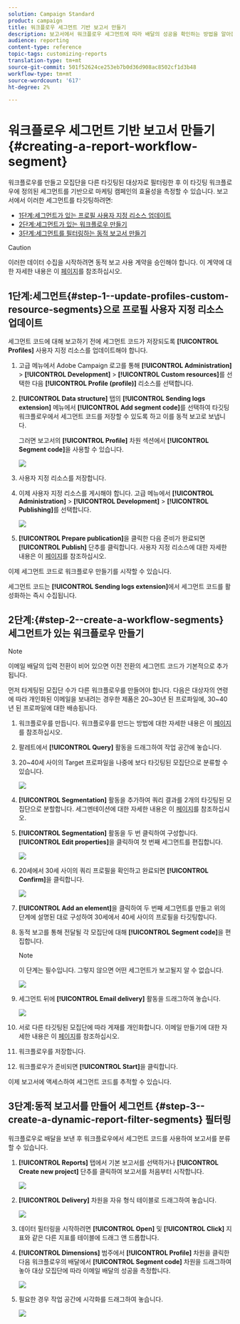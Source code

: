 ```yaml
---
solution: Campaign Standard
product: campaign
title: 워크플로우 세그먼트 기반 보고서 만들기
description: 보고서에서 워크플로우 세그먼트에 따라 배달의 성공을 확인하는 방법을 알아봅니다.
audience: reporting
content-type: reference
topic-tags: customizing-reports
translation-type: tm+mt
source-git-commit: 501f52624ce253eb7b0d36d908ac8502cf1d3b48
workflow-type: tm+mt
source-wordcount: '617'
ht-degree: 2%

---
```



# 워크플로우 세그먼트 기반 보고서 만들기{#creating-a-report-workflow-segment}

워크플로우를 만들고 모집단을 다른 타깃팅된 대상자로 필터링한 후 이 타깃팅 워크플로우에 정의된 세그먼트를 기반으로 마케팅 캠페인의 효율성을 측정할 수 있습니다.
보고서에서 이러한 세그먼트를 타깃팅하려면:

* [1단계:세그먼트가 있는 프로필 사용자 지정 리소스 업데이트](#step-1--update-profiles-custom-resource-segments)
* [2단계:세그먼트가 있는 워크플로우 만들기](#step-2--create-a-workflow-segments)
* [3단계:세그먼트를 필터링하는 동적 보고서 만들기](#step-3--create-a-dynamic-report-filter-segments)

>[!CAUTION]
>이러한 데이터 수집을 시작하려면 동적 보고 사용 계약을 승인해야 합니다.
>이 계약에 대한 자세한 내용은 이 [페이지](../../reporting/using/about-dynamic-reports.md#dynamic-reporting-usage-agreement)를 참조하십시오.

## 1단계:세그먼트{#step-1--update-profiles-custom-resource-segments}으로 프로필 사용자 지정 리소스 업데이트

세그먼트 코드에 대해 보고하기 전에 세그먼트 코드가 저장되도록 **[!UICONTROL Profiles]** 사용자 지정 리소스를 업데이트해야 합니다.

1. 고급 메뉴에서 Adobe Campaign 로고를 통해 **[!UICONTROL Administration]** > **[!UICONTROL Development]** > **[!UICONTROL Custom resources]**&#x200B;를 선택한 다음 **[!UICONTROL Profile (profile)]** 리소스를 선택합니다.
1. **[!UICONTROL Data structure]** 탭의 **[!UICONTROL Sending logs extension]** 메뉴에서 **[!UICONTROL Add segment code]**&#x200B;를 선택하여 타깃팅 워크플로우에서 세그먼트 코드를 저장할 수 있도록 하고 이를 동적 보고로 보냅니다.

   그러면 보고서의 **[!UICONTROL Profile]** 차원 섹션에서 **[!UICONTROL Segment code]**&#x200B;을 사용할 수 있습니다.

   ![](assets/report_segment_4.png)

1. 사용자 지정 리소스를 저장합니다.

1. 이제 사용자 지정 리소스를 게시해야 합니다.
고급 메뉴에서 **[!UICONTROL Administration]** > **[!UICONTROL Development]** > **[!UICONTROL Publishing]**&#x200B;를 선택합니다.

   ![](assets/custom_profile_7.png)

1. **[!UICONTROL Prepare publication]**&#x200B;을 클릭한 다음 준비가 완료되면 **[!UICONTROL Publish]** 단추를 클릭합니다. 사용자 지정 리소스에 대한 자세한 내용은 이 [페이지](../../developing/using/updating-the-database-structure.md)를 참조하십시오.

이제 세그먼트 코드로 워크플로우 만들기를 시작할 수 있습니다.

세그먼트 코드는 **[!UICONTROL Sending logs extension]**&#x200B;에서 세그먼트 코드를 활성화하는 즉시 수집됩니다.

## 2단계:{#step-2--create-a-workflow-segments} 세그먼트가 있는 워크플로우 만들기

>[!NOTE]
>이메일 배달의 입력 전환이 비어 있으면 이전 전환의 세그먼트 코드가 기본적으로 추가됩니다.

먼저 타게팅된 모집단 수가 다른 워크플로우를 만들어야 합니다. 다음은 대상자의 연령에 따라 개인화된 이메일을 보내려는 경우한 제품은 20~30년 된 프로파일에, 30~40년 된 프로파일에 대한 배송됩니다.

1. 워크플로우를 만듭니다. 워크플로우를 만드는 방법에 대한 자세한 내용은 이 [페이지](../../automating/using/building-a-workflow.md)를 참조하십시오.

1. 팔레트에서 **[!UICONTROL Query]** 활동을 드래그하여 작업 공간에 놓습니다.

1. 20~40세 사이의 Target 프로파일을 나중에 보다 타깃팅된 모집단으로 분류할 수 있습니다.

   ![](assets/report_segment_1.png)

1. **[!UICONTROL Segmentation]** 활동을 추가하여 쿼리 결과를 2개의 타깃팅된 모집단으로 분할합니다. 세그멘테이션에 대한 자세한 내용은 이 [페이지](../../automating/using/segmentation.md)를 참조하십시오.

1. **[!UICONTROL Segmentation]** 활동을 두 번 클릭하여 구성합니다. **[!UICONTROL Edit properties]**&#x200B;을 클릭하여 첫 번째 세그먼트를 편집합니다.

   ![](assets/report_segment_7.png)

1. 20세에서 30세 사이의 쿼리 프로필을 확인하고 완료되면 **[!UICONTROL Confirm]**&#x200B;을 클릭합니다.

   ![](assets/report_segment_8.png)

1. **[!UICONTROL Add an element]**&#x200B;을 클릭하여 두 번째 세그먼트를 만들고 위의 단계에 설명된 대로 구성하여 30세에서 40세 사이의 프로필을 타깃팅합니다.

1. 동적 보고를 통해 전달될 각 모집단에 대해 **[!UICONTROL Segment code]**&#x200B;을 편집합니다.

   >[!NOTE]
   >이 단계는 필수입니다. 그렇지 않으면 어떤 세그먼트가 보고될지 알 수 없습니다.

   ![](assets/report_segment_9.png)

1. 세그먼트 뒤에 **[!UICONTROL Email delivery]** 활동을 드래그하여 놓습니다.

   ![](assets/report_segment_3.png)

1. 서로 다른 타깃팅된 모집단에 따라 게재를 개인화합니다. 이메일 만들기에 대한 자세한 내용은 이 [페이지](../../designing/using/designing-content-in-adobe-campaign.md)를 참조하십시오.

1. 워크플로우를 저장합니다.

1. 워크플로우가 준비되면 **[!UICONTROL Start]**&#x200B;을 클릭합니다.

이제 보고서에 액세스하여 세그먼트 코드를 추적할 수 있습니다.

## 3단계:동적 보고서를 만들어 세그먼트 {#step-3--create-a-dynamic-report-filter-segments} 필터링

워크플로우로 배달을 보낸 후 워크플로우에서 세그먼트 코드를 사용하여 보고서를 분류할 수 있습니다.

1. **[!UICONTROL Reports]** 탭에서 기본 보고서를 선택하거나 **[!UICONTROL Create new project]** 단추를 클릭하여 보고서를 처음부터 시작합니다.

   ![](assets/custom_profile_18.png)
1. **[!UICONTROL Delivery]** 차원을 자유 형식 테이블로 드래그하여 놓습니다.

   ![](assets/report_segment_5.png)

1. 데이터 필터링을 시작하려면 **[!UICONTROL Open]** 및 **[!UICONTROL Click]** 지표와 같은 다른 지표를 테이블에 드래그 앤 드롭합니다.
1. **[!UICONTROL Dimensions]** 범주에서 **[!UICONTROL Profile]** 차원을 클릭한 다음 워크플로우의 배달에서 **[!UICONTROL Segment code]** 차원을 드래그하여 놓아 대상 모집단에 따라 이메일 배달의 성공을 측정합니다.

   ![](assets/report_segment_6.png)

1. 필요한 경우 작업 공간에 시각화를 드래그하여 놓습니다.

   ![](assets/report_segment_10.png)
